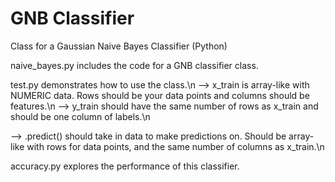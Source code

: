 # GNB Classifier
Class for a Gaussian Naive Bayes Classifier (Python)

naive_bayes.py includes the code for a GNB classifier class.

test.py demonstrates how to use the class.\n
  --> x_train is array-like with NUMERIC data. Rows should be your data points and columns should be features.\n
  --> y_train should have the same number of rows as x_train and should be one column of labels.\n
  
  --> .predict() should take in data to make predictions on. Should be array-like with rows for data points, and the same number of columns as x_train.\n
  
accuracy.py explores the performance of this classifier.
